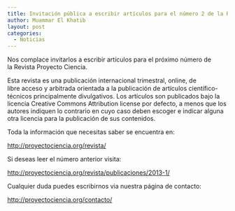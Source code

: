 ```yaml
---
title: Invitación pública a escribir artículos para el número 2 de la Revista de Proyecto Ciencia
author: Muammar El Khatib
layout: post
categories:
  - Noticias
---
```

Nos complace invitarlos a escribir artículos para el próximo número de la Revista Proyecto Ciencia.

Esta revista es una publicación internacional trimestral, online, de libre acceso y arbitrada orientada a la publicación de artículos cientíﬁco-técnicos principalmente divulgativos. Los artículos son publicados bajo la licencia Creative Commons Attribution license por defecto, a menos que los autores indiquen lo contrario en cuyo caso deben escoger e indicar alguna otra licencia para la publicación de sus contenidos.

Toda la información que necesitas saber se encuentra en:

<http://proyectociencia.org/revista/>

Si deseas leer el número anterior visita:

<http://proyectociencia.org/revista/publicaciones/2013-1/>

Cualquier duda puedes escribirnos via nuestra página de contacto:

<http://proyectociencia.org/contacto/>
